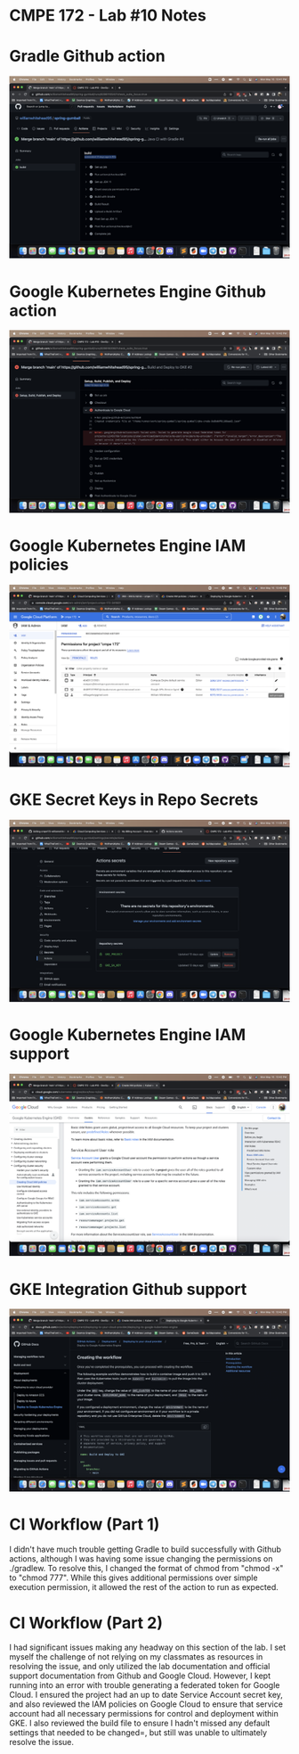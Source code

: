 # CMPE 172 - Lab #10 Notes


# Gradle Github action
![Screenshot 1](images/image1.png)

# Google Kubernetes Engine Github action
![Screenshot 2](/images/image2.png)

# Google Kubernetes Engine IAM policies
![Screenshot 3](/images/image5.png)

# GKE Secret Keys in Repo Secrets
![Screenshot 6](/images/image6.png)

# Google Kubernetes Engine IAM support
![Screenshot 4](/images/image3.png)

# GKE Integration Github support
![Screenshot 5](/images/image4.png)


# CI Workflow (Part 1)
I didn't have much trouble getting Gradle to build successfully with Github actions, although I was having some issue changing the permissions on ./gradlew. To resolve this, I changed the format of chmod from "chmod -x" to "chmod 777". While this gives additional permissions over simple execution permission, it allowed the rest of the action to run as expected.

# CI Workflow (Part 2)
I had significant issues making any headway on this section of the lab. I set myself the challenge of not relying on my classmates as resources in resolving the issue, and only utilized the lab documentation and official support documentation from Github and Google Cloud. However, I kept running into an error with trouble generating a federated token for Google Cloud. I ensured the project had an up to date Service Account secret key, and also reviewed the IAM policies on Google Cloud to ensure that service account had all necessary permissions for control and deployment within GKE. I also reviewed the build file to ensure I hadn't missed any default settings that needed to be changed=, but still was unable to ultimately resolve the issue.

